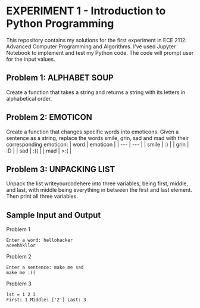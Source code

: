 # EXPERIMENT 1 - Introduction to Python Programming
This repository contains my solutions for the first experiment in ECE 2112: Advanced Computer Programming and Algorithms. I've used Jupyter Notebook to implement and test my Python code. The code will prompt user for the input values.

## Problem 1: ALPHABET SOUP
Create a function that takes a string and returns a string with its letters in alphabetical order.

## Problem 2: EMOTICON
Create a function that changes specific words into emoticons. Given a sentence as a string, replace the words smile, grin, sad and mad with their corresponding emoticon:
| word | emoticon |
| --- | --- |
| smile | :) |
| grin | :D |
| sad | :(( |
| mad | >:( |

## Problem 3: UNPACKING LIST
Unpack the list writeyourcodehere into three variables, being first, middle, and last, with middle being everything in between the first and last element. Then print all three variables.

## Sample Input and Output
Problem 1
```
Enter a word: hellohacker
aceehhkllor
```

Problem 2
```
Enter a sentence: make me sad
make me :((
```

Problem 3
```
lst = 1 2 3
First: 1 Middle: ['2'] Last: 3
```
